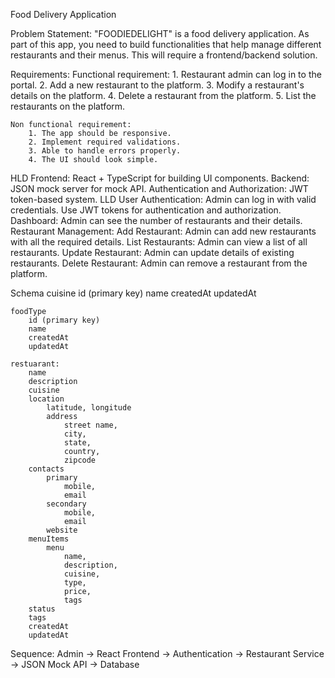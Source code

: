 Food Delivery Application

Problem Statement:
    "FOODIEDELIGHT" is a food delivery application. As part of this app, you need to build functionalities
    that help manage different restaurants and their menus. This will require a frontend/backend solution.

Requirements:
    Functional requirement:
        1. Restaurant admin can log in to the portal.
        2. Add a new restaurant to the platform.
        3. Modify a restaurant's details on the platform.
        4. Delete a restaurant from the platform.
        5. List the restaurants on the platform.

    Non functional requirement:
        1. The app should be responsive.
        2. Implement required validations.
        3. Able to handle errors properly.
        4. The UI should look simple.

HLD
    Frontend: 
        React + TypeScript for building UI components.
    Backend: 
        JSON mock server for mock API.
    Authentication and Authorization: 
        JWT token-based system.
LLD
    User Authentication:
        Admin can log in with valid credentials.
        Use JWT tokens for authentication and authorization.
    Dashboard:
        Admin can see the number of restaurants and their details.
    Restaurant Management:
        Add Restaurant: 
            Admin can add new restaurants with all the required details.
        List Restaurants: 
            Admin can view a list of all restaurants.
        Update Restaurant: 
            Admin can update details of existing restaurants.
        Delete Restaurant: 
            Admin can remove a restaurant from the platform.

Schema
    cuisine
        id (primary key)
        name
        createdAt
        updatedAt

    foodType
        id (primary key)
        name
        createdAt
        updatedAt

    restuarant:
        name
        description
        cuisine
        location
            latitude, longitude
            address
                street name,
                city,
                state,
                country,
                zipcode        
        contacts
            primary
                mobile,
                email
            secondary
                mobile,
                email
            website
        menuItems
            menu
                name,
                description,
                cuisine,
                type,
                price,
                tags
        status
        tags
        createdAt
        updatedAt

Sequence:
    Admin -> React Frontend -> Authentication -> Restaurant Service -> JSON Mock API -> Database

                

        